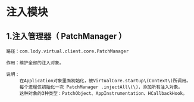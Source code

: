 # 注入模块

## 1.注入管理器（ PatchManager ）

```
路径：com.lody.virtual.client.core.PatchManager

作用：维护全部的注入对象。

说明：
     在Application对象里面初始化，被VirtualCore.startup\(Context\)所调用。
     每个进程仅初始化一次 PatchManager .injectAll\(\)，添加所有注入对象。
     这种对象的3种类型：PatchObject、AppInstrumentation、HCallbackHook。
```

